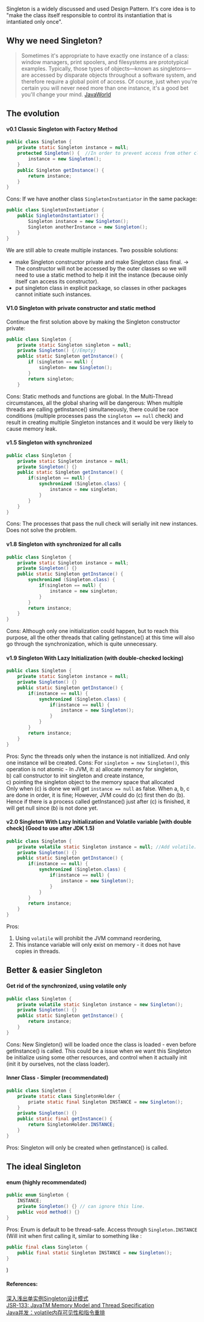 
Singleton is a widely discussed and used Design Pattern. It's core idea is to "make the class itself responsible to control its instantiation that is intantiated only once".

## Why we need Singleton?  

> Sometimes it's appropriate to have exactly one instance of a class: window managers, print spoolers, and filesystems are prototypical examples. Typically, those types of objects—known as singletons—are accessed by disparate objects throughout a software system, and therefore require a global point of access. Of course, just when you're certain you will never need more than one instance, it's a good bet you'll change your mind. [JavaWorld](https://www.javaworld.com/article/2073352/core-java/simply-singleton.html)

## The evolution

#### v0.1 Classic Singleton with Factory Method

```java
public class Singleton {
    private static Singleton instance = null;
    protected Singleton() {  //In order to prevent access from other classes out of package, use protected instead of public
        instance = new Singleton();   
    }
    public Singleton getInstance() {
        return instance;
    }
}
```
Cons:
If we have another class `SingletonInstantiator` in the same package:
```java
public class SingletonInstantiator {
    public SingletonInstantiator() {
        Singleton instance = new Singleton();
        Singleton anotherInstance = new Singleton();
    }
}
```
We are still able to create multiple instances.
Two possible solutions:  
  * make Singleton constructor private and make Singleton class final. -> The constructor will not be accessed by the outer classes so we will need to use a static method to help it init the instance (because oinly itself can access its constructor).   
  * put singleton class in explicit package, so classes in other packages cannot initiate such instances.  

#### V1.0 Singleton with private constructor and static method

Continue the first solution above by making the Singleton constructor private: 
```java
public class Singleton {
    private static Singleton singleton = null;
    private Singleton() {//Empty}
    public static Singleton getInstance() {
        if (singleton == null) {
            singleton= new Singleton();
        }
        return singleton;
    }
```
Cons: Static methods and functions are global. In the Multi-Thread circumstances, all the global sharing will be dangerous: When multiple threads are calling getInstance() simultaneously, there could be race conditions (multiple processes pass the `singleton == null` check) and result in creating multiple Singleton instances and it would be very likely to cause memory leak.

#### v1.5 Singleton with synchronized

```java
public class Singleton {
    private static Singleton instance = null;
    private Singleton() {}
    public static Singleton getInstance() {
        if(singleton == null) {
            synchronized (Singleton.class) {
                instance = new singleton;
            }
        }
    }
}
```
Cons: The processes that pass the null check will serially init new instances. Does not solve the problem.

#### v1.8 Singleton with synchronized for all calls

```java
public class Singleton {
    private static Singleton instance = null;
    private Singleton() {}
    public static Singleton getInstance() {
        synchronized (Singleton.class) {
            if(singleton == null) {
                instance = new singleton;
            }
        }
        return instance;
    }
}
```
Cons: Although only one initialization could happen, but to reach this purpose, all the other threads that calling getInstance() at this time will also go through the synchronization, which is quite unnecessary.  

#### v1.9 Singleton With Lazy Initialization (with double-checked locking)

```java
public class Singleton {
    private static Singleton instance = null;
    private Singleton() {}
    public static Singleton getInstance() {
        if(instance == null) { 
            synchronized (Singleton.class) {
                if(instance == null) { 
                    instance = new Singleton();
                } 
            }
        }
        return instance;
    }
}
```
Pros: Sync the threads only when the instance is not initiallized. And only one instance wil be created.
Cons: For `singleton = new Singleton()`, this operation is not atomic - In JVM, it:
a) allocate memory for singleton,  
b) call constructor to init singleton and create instance,  
c) pointing the singleton object to the memory space that allocated  
Only when (c) is done we will get `instance == null` as false. When a, b, c are done in order, it is fine; However, JVM could do (c) first then do (b). Hence if there is a process called getInstance() just after (c) is finished, it will get null since (b) is not done yet. 

#### v2.0  Singleton With Lazy Initialization and Volatile variable [with double check] (Good to use after JDK 1.5)

```java
public class Singleton {
    private volatile static Singleton instance = null; //Add volatile. Available to use after JDK 1.5
    private Singleton() {}
    public static Singleton getInstance() {
        if(instance == null) {
            synchronized (Singleton.class) {
                if(instance == null) {
                    instance = new Singleton();
                } 
            }
        }
        return instance;
    }
}
```
Pros:
1. Using `volatile` will prohibit the JVM command reordering, 
2. This instance variable will only exist on memory - it does not have copies in threads.

## Better & easier Singleton

#### Get rid of the synchronized, using volatile only

```java
public class Singleton {
    private volatile static Singleton instance = new Singleton();
    private Singleton() {}
    public static Singleton getInstance() {
        return instance;
    }
}
```
Cons: New Singleton() will be loaded once the class is loaded - even before getInstance() is called. This could be a issue when we want this Singleton be initialize using some other resources, and control when it actually init (init it by ourselves, not the class loader).

#### Inner Class - Simpler (recommendated) 

```java
public class Singleton {
    private static class SingletonHolder {
        priate static final Singleton INSTANCE = new Singleton();
    }
    private Singleton() {}
    public static final getInstance() {
        return SingletonHolder.INSTANCE;
    }
}
```
Pros: Singleton will only be created when getInstance() is called.

## The ideal Singleton

#### enum (highly recommendated)

```java
public enum Singleton {
    INSTANCE;
    private Singleton() {} // can ignore this line.
    public void method() {}
}
```
Pros: Enum is default to be thread-safe. Access through `Singleton.INSTANCE` (Will init when first calling it, similar to something like : 
```java
public final class Singleton {
    public final static Singleton INSTANCE = new Singleton(); 
}
```
)



#### References:  
[深入浅出单实例Singleton设计模式](http://blog.csdn.net/haoel/article/details/4028232)  
[JSR-133: JavaTM Memory Model and Thread Specification](http://www.cs.umd.edu/~pugh/java/memoryModel/jsr133.pdf)  
[Java并发：volatile内存可见性和指令重排](http://blog.csdn.net/jiyiqinlovexx/article/details/50989328)  
